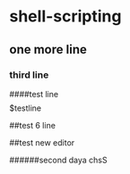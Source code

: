 # shell-scripting
## one more line
### third line
####test line
$$$$$testline


##test 6 line


##test new editor

######second daya chsS
